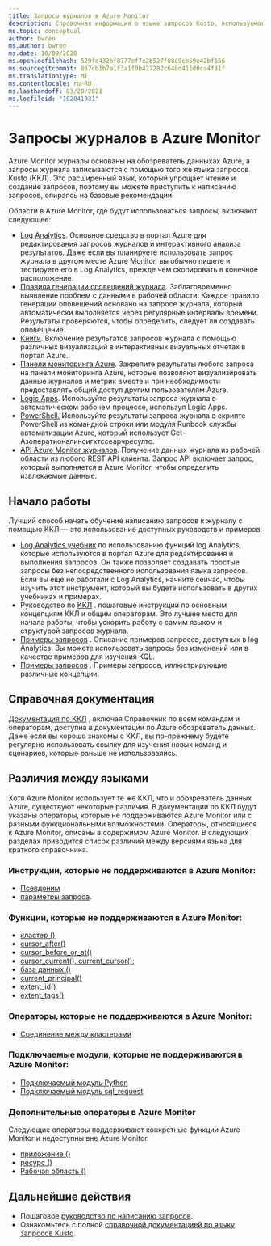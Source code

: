 ```yaml
---
title: Запросы журналов в Azure Monitor
description: Справочная информация о языке запросов Kusto, используемого в Azure Monitor. Статья включает дополнительные элементы, относящиеся к Azure Monitor, а также элементы, которые не поддерживаются в запросах журнала Azure Monitor.
ms.topic: conceptual
author: bwren
ms.author: bwren
ms.date: 10/09/2020
ms.openlocfilehash: 529fc432bf8777ef7e2b527f08e9cb59e42bf156
ms.sourcegitcommit: 867cb1b7a1f3a1f0b427282c648d411d0ca4f81f
ms.translationtype: MT
ms.contentlocale: ru-RU
ms.lasthandoff: 03/20/2021
ms.locfileid: "102041031"
---
```

# <a name="log-queries-in-azure-monitor"></a>Запросы журналов в Azure Monitor
Azure Monitor журналы основаны на обозреватель данныхах Azure, а запросы журнала записываются с помощью того же языка запросов Kusto (ККЛ). Это расширенный язык, который упрощает чтение и создание запросов, поэтому вы можете приступить к написанию запросов, опираясь на базовые рекомендации.

Области в Azure Monitor, где будут использоваться запросы, включают следующее:

- [Log Analytics](../logs/log-analytics-overview.md). Основное средство в портал Azure для редактирования запросов журналов и интерактивного анализа результатов. Даже если вы планируете использовать запрос журнала в другом месте Azure Monitor, вы обычно пишете и тестируете его в Log Analytics, прежде чем скопировать в конечное расположение.
- [Правила генерации оповещений журнала](../alerts/alerts-overview.md). Заблаговременно выявление проблем с данными в рабочей области.  Каждое правило генерации оповещений основано на запросе журнала, который автоматически выполняется через регулярные интервалы времени.  Результаты проверяются, чтобы определить, следует ли создавать оповещение.
- [Книги](../visualize/workbooks-overview.md). Включение результатов запросов журнала с помощью различных визуализаций в интерактивных визуальных отчетах в портал Azure.
- [Панели мониторинга Azure](../visualize/tutorial-logs-dashboards.md). Закрепите результаты любого запроса на панели мониторинга Azure, которые позволяют визуализировать данные журналов и метрик вместе и при необходимости предоставлять общий доступ другим пользователям Azure.
- [Logic Apps](../logs/logicapp-flow-connector.md).  Используйте результаты запроса журнала в автоматическом рабочем процессе, используя Logic Apps.
- [PowerShell.](/powershell/module/az.operationalinsights/get-azoperationalinsightssearchresult) Используйте результаты запроса журнала в скрипте PowerShell из командной строки или модуля Runbook службы автоматизации Azure, который использует Get-Азоператионалинсигхтссеарчресултс.
- [API Azure Monitor журналов](https://dev.loganalytics.io). Получение данных журнала из рабочей области из любого REST API клиента.  Запрос API включает запрос, который выполняется в Azure Monitor, чтобы определить извлекаемые данные.

## <a name="getting-started"></a>Начало работы
Лучший способ начать обучение написанию запросов к журналу с помощью ККЛ — это использование доступных руководств и примеров.

- [Log Analytics учебник](./log-analytics-tutorial.md) по использованию функций log Analytics, которые используются в портал Azure для редактирования и выполнения запросов. Он также позволяет создавать простые запросы без непосредственного использования языка запросов. Если вы еще не работали с Log Analytics, начните сейчас, чтобы изучить этот инструмент, который вы будете использовать в других учебниках и примерах.
- Руководство по [ККЛ](/azure/data-explorer/kusto/query/tutorial?pivots=azuremonitor) . пошаговые инструкции по основным концепциям ККЛ и общим операторам. Это лучшее место для начала работы, чтобы ускорить работу с самим языком и структурой запросов журнала. 
- [Примеры запросов](../logs/example-queries.md) . Описание примеров запросов, доступных в log Analytics. Вы можете использовать запросы без изменений или в качестве примеров для изучения KQL.
- [Примеры запросов](/azure/data-explorer/kusto/query/samples?pivots=azuremonitor) . Примеры запросов, иллюстрирующие различные концепции.



## <a name="reference-documentation"></a>Справочная документация
[Документация по ККЛ](/azure/data-explorer/kusto/query/) , включая Справочник по всем командам и операторам, доступна в документации по Azure обозреватель данных. Даже если вы хорошо знакомы с ККЛ, вы по-прежнему будете регулярно использовать ссылку для изучения новых команд и сценариев, которые раньше не использовались.


## <a name="language-differences"></a>Различия между языками
Хотя Azure Monitor использует те же ККЛ, что и обозреватель данных Azure, существуют некоторые различия. В документации по ККЛ будут указаны операторы, которые не поддерживаются Azure Monitor или с разными функциональными возможностями. Операторы, относящиеся к Azure Monitor, описаны в содержимом Azure Monitor. В следующих разделах приводится список различий между версиями языка для краткого справочника.

### <a name="statements-not-supported-in-azure-monitor"></a>Инструкции, которые не поддерживаются в Azure Monitor:

* [Псевдоним](/azure/kusto/query/aliasstatement)
* [параметры запроса](/azure/kusto/query/queryparametersstatement).

### <a name="functions-not-supported-in-azure-monitor"></a>Функции, которые не поддерживаются в Azure Monitor:

* [кластер ()](/azure/kusto/query/clusterfunction)
* [cursor_after()](/azure/kusto/query/cursorafterfunction)
* [cursor_before_or_at()](/azure/kusto/query/cursorbeforeoratfunction)
* [cursor_current(), current_cursor()](/azure/kusto/query/cursorcurrent);
* [база данных ()](/azure/kusto/query/databasefunction)
* [current_principal()](/azure/kusto/query/current-principalfunction)
* [extent_id()](/azure/kusto/query/extentidfunction)
* [extent_tags()](/azure/kusto/query/extenttagsfunction)

### <a name="operators-not-supported-in-azure-monitor"></a>Операторы, которые не поддерживаются в Azure Monitor:

* [Соединение между кластерами](/azure/kusto/query/joincrosscluster)

### <a name="plugins-not-supported-in-azure-monitor"></a>Подключаемые модули, которые не поддерживаются в Azure Monitor:

* [Подключаемый модуль Python](/azure/kusto/query/pythonplugin)
* [Подключаемый модуль sql_request](/azure/kusto/query/sqlrequestplugin)


### <a name="additional-operators-in-azure-monitor"></a>Дополнительные операторы в Azure Monitor
Следующие операторы поддерживают конкретные функции Azure Monitor и недоступны вне Azure Monitor.

* [приложение ()](../logs/app-expression.md)
* [ресурс ()](./resource-expression.md)
* [Рабочая область ()](../logs/workspace-expression.md)

## <a name="next-steps"></a>Дальнейшие действия
- Пошаговое [руководство по написанию запросов](/azure/data-explorer/kusto/query/tutorial?pivots=azuremonitor).
- Ознакомьтесь с полной [справочной документацией по языку запросов Kusto](/azure/kusto/query/).